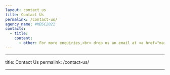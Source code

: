 ```yaml
---
layout: contact_us
title: Contact Us
permalink: /contact-us/
agency_name: #MBSC2021
contacts:
  - title: 
    content:
      - other: For more enquiries,<br> drop us an email at <a href="mailto:URA_mbsc@ura.gov.sg">URA_mbsc@ura.gov.sg</a> 
---
```


---
title: Contact Us
permalink: /contact-us/

---
